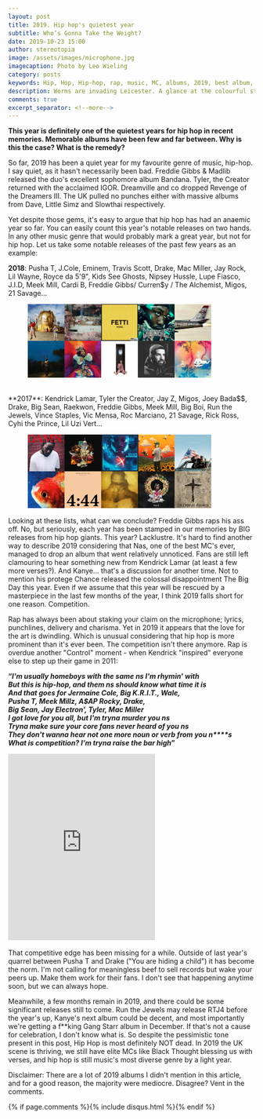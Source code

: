 ```yaml
---
layout: post
title: 2019. Hip hop's quietest year
subtitle: Who’s Gonna Take the Weight?
date: 2019-10-23 15:00
author: stereotopia
image: /assets/images/microphone.jpg
imagecaption: Photo by Leo Wieling
category: posts
keywords: Hip, Hop, Hip-hop, rap, music, MC, albums, 2019, best album, leicester, UK, control, kendrick lamar, kanye, gang starr
description: Worms are invading Leicester. A glance at the colourful street icon that has been popping up on walls, lamposts and everything in between.
comments: true
excerpt_separator: <!--more-->
---
```


**This year is definitely one of the quietest years for hip hop in recent memories. Memorable albums have been few and far between. Why is this the case? What is the remedy? <!--more-->**

So far, 2019 has been a quiet year for my favourite genre of music, hip-hop. I say quiet, as it hasn't necessarily been bad. Freddie Gibbs & Madlib released the duo's excellent sophomore album Bandana. Tyler, the Creator returned with the acclaimed IGOR. Dreamville and co dropped Revenge of the Dreamers III.  The UK pulled no punches either with massive albums from Dave, Little Simz and Slowthai respectively. 

Yet despite those gems, it's easy to argue that hip hop has had an anaemic year so far. You can easily count this year's notable releases on two hands. In any other music genre that would probably mark a great year, but not for hip hop. Let us take some notable releases of the past few years as an example:


**2018**: Pusha T, J.Cole, Eminem, Travis Scott, Drake, Mac Miller, Jay Rock, Lil Wayne, Royce da 5'9", Kids See Ghosts, Nipsey Hussle, Lupe Fiasco, J.I.D, Meek Mill, Cardi B, Freddie Gibbs/ Curren$y / The Alchemist, Migos, 21 Savage...<br/>
<figure class="figure">
<img src="/assets/images/hh2018.jpg" class="img-fluid fit-image rounded" id="blogimg2"/>
</figure>
<br/>
**2017**: Kendrick Lamar, Tyler the Creator, Jay Z, Migos, Joey Bada$$, Drake, Big Sean, Raekwon, Freddie Gibbs, Meek Mill, Big Boi, Run the Jewels, Vince Staples, Vic Mensa, Roc Marciano, 21 Savage, Rick Ross, Cyhi the Prince, Lil Uzi Vert...
<figure class="figure">
<img src="/assets/images/hh2017.jpg" class="img-fluid fit-image rounded" id="blogimg2"/>
</figure>

Looking at these lists, what can we conclude? Freddie Gibbs raps his ass off. No, but seriously, each year has been stamped in our memories by BIG releases from hip hop giants.  This year? Lacklustre.
It's hard to find another way to describe 2019 considering that Nas, one of the best MC's ever, managed to drop an album that went relatively unnoticed. Fans are still left clamouring to hear something new from Kendrick Lamar (at least a few more verses?). And Kanye... that's a discussion for another time. Not to mention his protege Chance released the colossal disappointment The Big Day this year. Even if we assume that this year will be rescued by a masterpiece in the last few months of the year, I think 2019 falls short for one reason. Competition.

Rap has always been about staking your claim on the microphone; lyrics, punchlines, delivery and charisma. Yet in 2019 it appears that the love for the art is dwindling. Which is unusual considering that hip hop is more prominent than it's ever been. The competition isn't there anymore. Rap is overdue another "Control" moment - when Kendrick "inspired" everyone else to step up their game in 2011: 

**<q><i>I'm usually homeboys with the same n****s I'm rhymin' with<br/>
But this is hip-hop, and them n****s should know what time it is<br/>
And that goes for Jermaine Cole, Big K.R.I.T., Wale,<br/>
Pusha T, Meek Millz, A$AP Rocky, Drake,<br/>
Big Sean, Jay Electron', Tyler, Mac Miller<br/>
I got love for you all, but I'm tryna murder you n****s<br/>
Tryna make sure your core fans never heard of you n****s<br/>
They don't wanna hear not one more noun or verb from you n****s<br/>
What is competition? I'm tryna raise the bar high</i></q>**

<iframe src="https://open.spotify.com/embed/track/18lRXAROle06PhNpCqRoSV" width="300" height="380" frameborder="0" allowtransparency="true" allow="encrypted-media"></iframe>

That competitive edge has been missing for a while. Outside of last year's quarrel between Pusha T and Drake ("You are hiding a child") it has become the norm.  I'm not calling for meaningless beef to sell records but wake your peers up. Make them work for their fans. I don't see that happening anytime soon, but we can always hope. 

Meanwhile, a few months remain in 2019, and there could be some significant releases still to come. Run the Jewels may release RTJ4 before the year's up, Kanye's next album could be decent, and most importantly we're getting a f**king Gang Starr album in December. If that's not a cause for celebration, I don't know what is. So despite the pessimistic tone present in this post, Hip Hop is most definitely NOT dead. In 2019 the UK scene is thriving, we still have elite MCs like Black Thought blessing us with verses, and hip hop is still music's most diverse genre by a light year.

Disclaimer: There are a lot of 2019 albums I didn't mention in this article, and for a good reason, the majority were mediocre. Disagree? Vent in the comments.

{% if page.comments %}{% include disqus.html %}{% endif %}